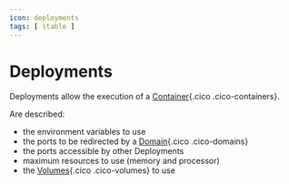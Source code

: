 ```yaml
---
icon: deployments
tags: [ stable ]
---
```

# Deployments

Deployments allow the execution of a [Container](/concepts/storage/containers){.cico .cico-containers}.

Are described:

- the environment variables to use
- the ports to be redirected by a [Domain](/concepts/endpoints/domains){.cico .cico-domains}
- the ports accessible by other Deployments
- maximum resources to use (memory and processor)
- the [Volumes](/concepts/storage/volumes){.cico .cico-volumes} to use

